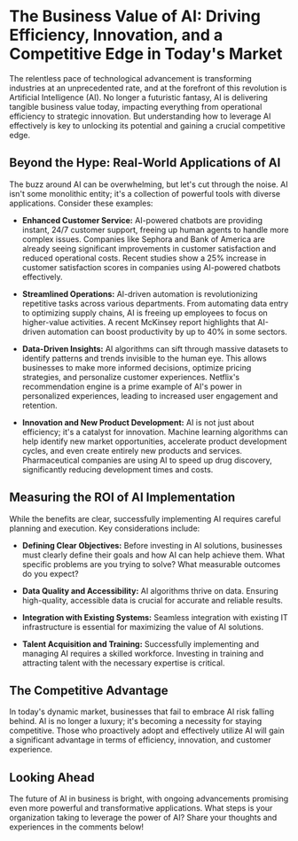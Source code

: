 # The Business Value of AI: Driving Efficiency, Innovation, and a Competitive Edge in Today's Market

The relentless pace of technological advancement is transforming industries at an unprecedented rate, and at the forefront of this revolution is Artificial Intelligence (AI).  No longer a futuristic fantasy, AI is delivering tangible business value today, impacting everything from operational efficiency to strategic innovation.  But understanding how to leverage AI effectively is key to unlocking its potential and gaining a crucial competitive edge.

## Beyond the Hype: Real-World Applications of AI

The buzz around AI can be overwhelming, but let's cut through the noise.  AI isn't some monolithic entity; it's a collection of powerful tools with diverse applications.  Consider these examples:

* **Enhanced Customer Service:** AI-powered chatbots are providing instant, 24/7 customer support, freeing up human agents to handle more complex issues.  Companies like Sephora and Bank of America are already seeing significant improvements in customer satisfaction and reduced operational costs.  Recent studies show a 25% increase in customer satisfaction scores in companies using AI-powered chatbots effectively.

* **Streamlined Operations:**  AI-driven automation is revolutionizing repetitive tasks across various departments. From automating data entry to optimizing supply chains, AI is freeing up employees to focus on higher-value activities.  A recent McKinsey report highlights that AI-driven automation can boost productivity by up to 40% in some sectors.

* **Data-Driven Insights:**  AI algorithms can sift through massive datasets to identify patterns and trends invisible to the human eye. This allows businesses to make more informed decisions, optimize pricing strategies, and personalize customer experiences.  Netflix's recommendation engine is a prime example of AI's power in personalized experiences, leading to increased user engagement and retention.

* **Innovation and New Product Development:**  AI is not just about efficiency; it's a catalyst for innovation.  Machine learning algorithms can help identify new market opportunities, accelerate product development cycles, and even create entirely new products and services.  Pharmaceutical companies are using AI to speed up drug discovery, significantly reducing development times and costs.

## Measuring the ROI of AI Implementation

While the benefits are clear, successfully implementing AI requires careful planning and execution.  Key considerations include:

* **Defining Clear Objectives:**  Before investing in AI solutions, businesses must clearly define their goals and how AI can help achieve them.  What specific problems are you trying to solve? What measurable outcomes do you expect?

* **Data Quality and Accessibility:**  AI algorithms thrive on data.  Ensuring high-quality, accessible data is crucial for accurate and reliable results.

* **Integration with Existing Systems:**  Seamless integration with existing IT infrastructure is essential for maximizing the value of AI solutions.

* **Talent Acquisition and Training:**  Successfully implementing and managing AI requires a skilled workforce.  Investing in training and attracting talent with the necessary expertise is critical.

## The Competitive Advantage

In today's dynamic market, businesses that fail to embrace AI risk falling behind.  AI is no longer a luxury; it's becoming a necessity for staying competitive.  Those who proactively adopt and effectively utilize AI will gain a significant advantage in terms of efficiency, innovation, and customer experience.


##  Looking Ahead

The future of AI in business is bright, with ongoing advancements promising even more powerful and transformative applications.  What steps is your organization taking to leverage the power of AI?  Share your thoughts and experiences in the comments below!
